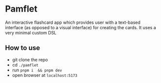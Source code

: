 # Pamflet

An interactive flashcard app which provides user with a text-based interface (as opposed to a visual interface) for creating the cards. 
It uses a very minimal custom DSL

## How to use
- git clone the repo
- cd `./pamflet`
- run `pnpm i  && pnpm dev`
- open browser at `localhost:5173`
